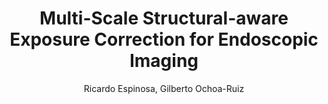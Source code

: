 ---
paperId: 15
author: Ricardo Espinosa, Gilberto Ochoa-Ruiz
publicationauthor: Espinosa, R. et al.
title: Multi-Scale Structural-aware Exposure Correction for Endoscopic Imaging
pdf: Ricardo_Espinosa.pdf
poster: Ricardo_Espinosa.png
alt: --
type: Poster
topic: Medical and Biological Vision, Cell Microscopy 
subtopic: Computational Imaging
link: https://research.latinxinai.org/papers/neurips/2023/pdf/Ricardo_Espinosa.pdf
conference: cvpr
year: 2023
tags: cvpr-2023-ea-pp
location: Vancouver, Canada
---